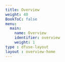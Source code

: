 ```yaml
---
title: Overview
weight: 40
BookToC: false
menu:
  main:
    name: Overview
    identifier: overview
    weight: 1 
type : dfuse-layout
layout : overview-home
---
```


